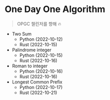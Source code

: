 # One Day One Algorithm
> OPGC 챌린저를 향해 🔥

* Two Sum
  * Python (2022-10-12)
  * Rust (2022-10-15)
* Palindrome integer
  * Python (2022-10-15)
  * Rust (2022-10-16)
* Roman to integer
  * Python (2022-10-16)
  * Rust (2022-10-16)
* Longest Common Prefix
  * Python (2022-10-17)
  * Rust (2022-10-21)